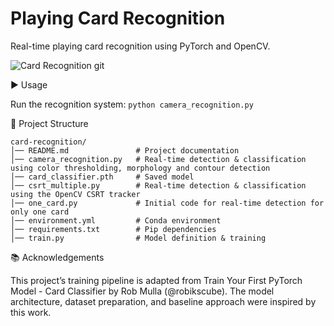 # Playing Card Recognition
Real-time playing card recognition using PyTorch and OpenCV.

![Card Recognition git](https://github.com/user-attachments/assets/ed59d316-0108-4d3c-b060-bec6c5c7e99d)

▶️ Usage

Run the recognition system:
`python camera_recognition.py`

📂 Project Structure
```
card-recognition/  
│── README.md               # Project documentation  
│── camera_recognition.py   # Real-time detection & classification using color thresholding, morphology and contour detection  
│── card_classifier.pth     # Saved model  
│── csrt_multiple.py        # Real-time detection & classification using the OpenCV CSRT tracker  
│── one_card.py             # Initial code for real-time detection for only one card  
│── environment.yml         # Conda environment  
│── requirements.txt        # Pip dependencies  
│── train.py                # Model definition & training  
```

📚 Acknowledgements

This project’s training pipeline is adapted from Train Your First PyTorch Model - Card Classifier by Rob Mulla (@robikscube).
The model architecture, dataset preparation, and baseline approach were inspired by this work.
